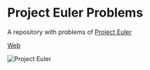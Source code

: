 # Project Euler Problems

A repository with problems of [Project Euler](https://projecteuler.net/)

[Web](https://rigobertocanseco.github.io/project-euler-problems)

![Project Euler](https://github.com/rigobertocanseco/project-euler-problems/blob/master/is-thumb.png)

